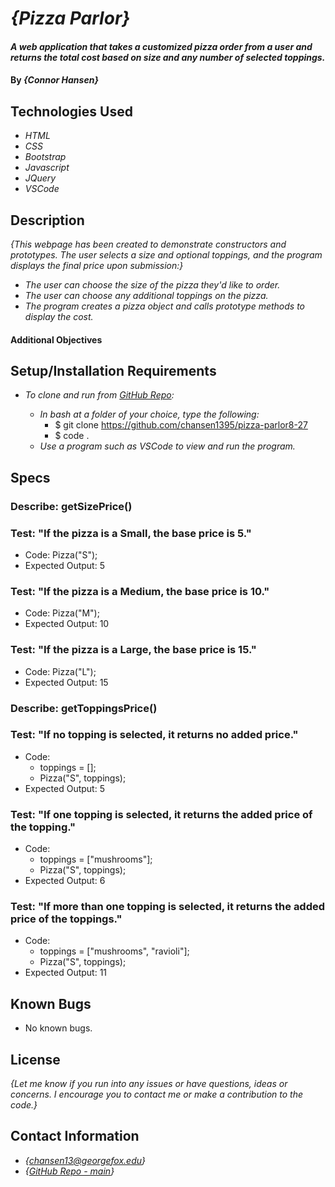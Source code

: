 # _{Pizza Parlor}_

#### _A web application that takes a customized pizza order from a user and returns the total cost based on size and any number of selected toppings._

#### By _**{Connor Hansen}**_

## Technologies Used

- _HTML_
- _CSS_
- _Bootstrap_
- _Javascript_
- _JQuery_
- _VSCode_

## Description

_{This webpage has been created to demonstrate constructors and prototypes. The user selects a size and optional toppings, and the program displays the final price upon submission:}_
- _The user can choose the size of the pizza they'd like to order._
- _The user can choose any additional toppings on the pizza._
- _The program creates a pizza object and calls prototype methods to display the cost._

#### Additional Objectives


## Setup/Installation Requirements

- _To clone and run from [GitHub Repo](https://github.com/chansen1395/pizza-parlor8-27):_

  - _In bash at a folder of your choice, type the following:_
    - $ git clone https://github.com/chansen1395/pizza-parlor8-27
    - $ code .
  - _Use a program such as VSCode to view and run the program._

<!-- - _Alternatively, see links below to open the [Active gh-pages link](https://chansen1395.github.io/pizza-parlor8-27/)_ -->

## Specs

### Describe: getSizePrice()

### Test: "If the pizza is a Small, the base price is 5."
- Code: Pizza("S");
- Expected Output: 5

### Test: "If the pizza is a Medium, the base price is 10."
- Code: Pizza("M");
- Expected Output: 10

### Test: "If the pizza is a Large, the base price is 15."
- Code: Pizza("L");
- Expected Output: 15


### Describe: getToppingsPrice()

### Test: "If no topping is selected, it returns no added price."
- Code:
    * toppings = [];
    * Pizza("S", toppings);
- Expected Output: 5

### Test: "If one topping is selected, it returns the added price of the topping."
- Code:
    * toppings = ["mushrooms"];
    * Pizza("S", toppings);
- Expected Output: 6

### Test: "If more than one topping is selected, it returns the added price of the toppings."
- Code:
    * toppings = ["mushrooms", "ravioli"];
    * Pizza("S", toppings);
- Expected Output: 11



## Known Bugs

- No known bugs.

## License

_{Let me know if you run into any issues or have questions, ideas or concerns. I encourage you to contact me or make a contribution to the code.}_

## Contact Information

- _{<chansen13@georgefox.edu>}_
- _{[GitHub Repo - main](https://github.com/chansen1395/pizza-parlor8-27)}_
<!-- - _{[Active gh-pages link](https://chansen1395.github.io/pizza-parlor8-27/)}_ -->